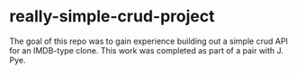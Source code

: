 # really-simple-crud-project
The goal of this repo was to gain experience building out a simple crud API for an IMDB-type clone. This work was completed as part of a pair with J. Pye.
